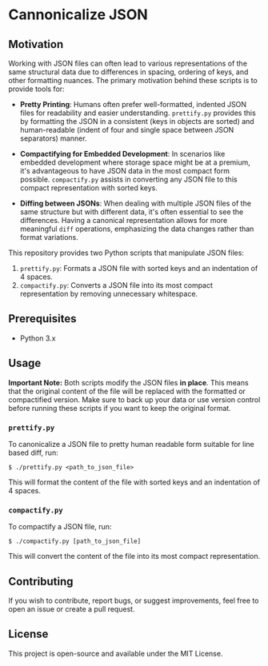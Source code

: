 # Cannonicalize JSON

## Motivation

Working with JSON files can often lead to various representations of the same
structural data due to differences in spacing, ordering of keys, and other
formatting nuances. The primary motivation behind these scripts is to provide
tools for:

- **Pretty Printing**: Humans often prefer well-formatted, indented JSON files
  for readability and easier understanding. `prettify.py` provides this by
  formatting the JSON in a consistent (keys in objects are sorted) and human-readable
  (indent of four and single space between JSON separators) manner.

- **Compactifying for Embedded Development**: In scenarios like embedded development
  where storage space might be at a premium, it's advantageous to have JSON data
  in the most compact form possible. `compactify.py` assists in converting
  any JSON file to this compact representation with sorted keys.

- **Diffing between JSONs**: When dealing with multiple JSON files of the same structure
  but with different data, it's often essential to see the differences. Having a canonical
  representation allows for more meaningful `diff` operations, emphasizing the data changes
  rather than format variations.

This repository provides two Python scripts that manipulate JSON files:

1. `prettify.py`: Formats a JSON file with sorted keys and an indentation of 4 spaces.
2. `compactify.py`: Converts a JSON file into its most compact representation by removing
  unnecessary whitespace.

## Prerequisites

- Python 3.x

## Usage

**Important Note:** Both scripts modify the JSON files **in place**. This means
that the original content of the file will be replaced with the formatted
or compactified version. Make sure to back up your data or use version control
before running these scripts if you want to keep the original format.

### `prettify.py`

To canonicalize a JSON file to pretty human readable form suitable for line based diff, run:

```
$ ./prettify.py <path_to_json_file>
```

This will format the content of the file with sorted keys and an indentation of 4 spaces.

### `compactify.py`

To compactify a JSON file, run:

```
$ ./compactify.py [path_to_json_file]
```

This will convert the content of the file into its most compact representation.

## Contributing

If you wish to contribute, report bugs, or suggest improvements, feel free to open an issue
or create a pull request.

## License

This project is open-source and available under the MIT License.
